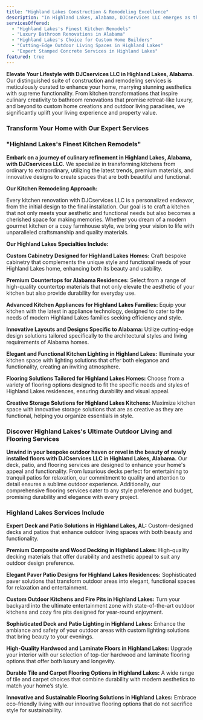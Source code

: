 ```yaml
---
title: "Highland Lakes Construction & Remodeling Excellence"
description: "In Highland Lakes, Alabama, DJCservices LLC emerges as the premier choice for transformative construction and remodeling services. Our dedication to reimagining homes with custom kitchen designs, luxurious bathroom upgrades, and innovative outdoor solutions ensures every space becomes a testament to luxury and functional beauty."
servicesOffered:
  - "Highland Lakes's Finest Kitchen Remodels"
  - "Luxury Bathroom Renovations in Alabama"
  - "Highland Lakes's Choice for Custom Home Builders"
  - "Cutting-Edge Outdoor Living Spaces in Highland Lakes"
  - "Expert Stamped Concrete Services in Highland Lakes"
featured: true
---
```


**Elevate Your Lifestyle with DJCservices LLC in Highland Lakes, Alabama.** Our distinguished suite of construction and remodeling services is meticulously curated to enhance your home, marrying stunning aesthetics with supreme functionality. From kitchen transformations that inspire culinary creativity to bathroom renovations that promise retreat-like luxury, and beyond to custom home creations and outdoor living paradises, we significantly uplift your living experience and property value.

### Transform Your Home with Our Expert Services

### "Highland Lakes's Finest Kitchen Remodels"

**Embark on a journey of culinary refinement in Highland Lakes, Alabama, with DJCservices LLC.** We specialize in transforming kitchens from ordinary to extraordinary, utilizing the latest trends, premium materials, and innovative designs to create spaces that are both beautiful and functional.

**Our Kitchen Remodeling Approach:**

Every kitchen renovation with DJCservices LLC is a personalized endeavor, from the initial design to the final installation. Our goal is to craft a kitchen that not only meets your aesthetic and functional needs but also becomes a cherished space for making memories. Whether you dream of a modern gourmet kitchen or a cozy farmhouse style, we bring your vision to life with unparalleled craftsmanship and quality materials.

**Our Highland Lakes Specialties Include:**

**Custom Cabinetry Designed for Highland Lakes Homes:** Craft bespoke cabinetry that complements the unique style and functional needs of your Highland Lakes home, enhancing both its beauty and usability.

**Premium Countertops for Alabama Residences:** Select from a range of high-quality countertop materials that not only elevate the aesthetic of your kitchen but also provide durability for everyday use.

**Advanced Kitchen Appliances for Highland Lakes Families:** Equip your kitchen with the latest in appliance technology, designed to cater to the needs of modern Highland Lakes families seeking efficiency and style.

**Innovative Layouts and Designs Specific to Alabama:** Utilize cutting-edge design solutions tailored specifically to the architectural styles and living requirements of Alabama homes.

**Elegant and Functional Kitchen Lighting in Highland Lakes:** Illuminate your kitchen space with lighting solutions that offer both elegance and functionality, creating an inviting atmosphere.

**Flooring Solutions Tailored for Highland Lakes Homes:** Choose from a variety of flooring options designed to fit the specific needs and styles of Highland Lakes residences, ensuring durability and visual appeal.

**Creative Storage Solutions for Highland Lakes Kitchens:** Maximize kitchen space with innovative storage solutions that are as creative as they are functional, helping you organize essentials in style.

### Discover Highland Lakes's Ultimate Outdoor Living and Flooring Services

**Unwind in your bespoke outdoor haven or revel in the beauty of newly installed floors with DJCservices LLC in Highland Lakes, Alabama.** Our deck, patio, and flooring services are designed to enhance your home's appeal and functionality. From luxurious decks perfect for entertaining to tranquil patios for relaxation, our commitment to quality and attention to detail ensures a sublime outdoor experience. Additionally, our comprehensive flooring services cater to any style preference and budget, promising durability and elegance with every project.

### Highland Lakes Services Include

**Expert Deck and Patio Solutions in Highland Lakes, AL:** Custom-designed decks and patios that enhance outdoor living spaces with both beauty and functionality.

**Premium Composite and Wood Decking in Highland Lakes:** High-quality decking materials that offer durability and aesthetic appeal to suit any outdoor design preference.

**Elegant Paver Patio Designs for Highland Lakes Residences:** Sophisticated paver solutions that transform outdoor areas into elegant, functional spaces for relaxation and entertainment.

**Custom Outdoor Kitchens and Fire Pits in Highland Lakes:** Turn your backyard into the ultimate entertainment zone with state-of-the-art outdoor kitchens and cozy fire pits designed for year-round enjoyment.

**Sophisticated Deck and Patio Lighting in Highland Lakes:** Enhance the ambiance and safety of your outdoor areas with custom lighting solutions that bring beauty to your evenings.

**High-Quality Hardwood and Laminate Floors in Highland Lakes:** Upgrade your interior with our selection of top-tier hardwood and laminate flooring options that offer both luxury and longevity.

**Durable Tile and Carpet Flooring Options in Highland Lakes:** A wide range of tile and carpet choices that combine durability with modern aesthetics to match your home’s style.

**Innovative and Sustainable Flooring Solutions in Highland Lakes:** Embrace eco-friendly living with our innovative flooring options that do not sacrifice style for sustainability.
